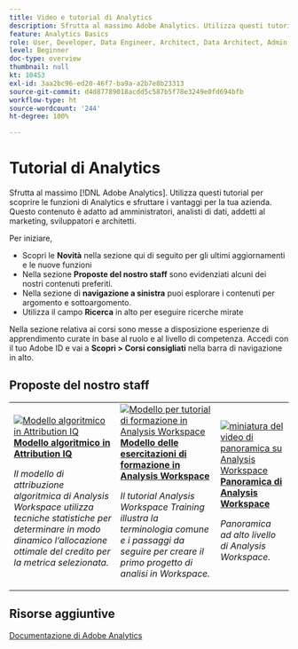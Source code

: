```yaml
---
title: Video e tutorial di Analytics
description: Sfrutta al massimo Adobe Analytics. Utilizza questi tutorial per scoprire le funzioni di Analytics e sfruttare i vantaggi per la tua azienda. Questo contenuto è adatto ad amministratori, analisti di dati, addetti al marketing, sviluppatori e architetti.
feature: Analytics Basics
role: User, Developer, Data Engineer, Architect, Data Architect, Admin, Leader
level: Beginner
doc-type: overview
thumbnail: null
kt: 10453
exl-id: 3aa2bc96-ed20-46f7-ba9a-a2b7e8b23313
source-git-commit: d4d87789018acdd5c587b5f78e3249e0fd694bfb
workflow-type: ht
source-wordcount: '244'
ht-degree: 100%

---
```




# Tutorial di Analytics

Sfrutta al massimo [!DNL Adobe Analytics]. Utilizza questi tutorial per scoprire le funzioni di Analytics e sfruttare i vantaggi per la tua azienda. Questo contenuto è adatto ad amministratori, analisti di dati, addetti al marketing, sviluppatori e architetti.

Per iniziare,

* Scopri le **Novità** nella sezione qui di seguito per gli ultimi aggiornamenti e le nuove funzioni
* Nella sezione **Proposte del nostro staff** sono evidenziati alcuni dei nostri contenuti preferiti.
* Nella sezione di **navigazione a sinistra** puoi esplorare i contenuti per argomento e sottoargomento.
* Utilizza il campo **Ricerca** in alto per eseguire ricerche mirate

Nella sezione relativa ai corsi sono messe a disposizione esperienze di apprendimento curate in base al ruolo e al livello di competenza. Accedi con il tuo Adobe ID e vai a **Scopri > Corsi consigliati** nella barra di navigazione in alto.


<div id="recs-overview-body-1"></div>
<div id="recs-overview-body-2"></div>
<div id="recs-overview-body-3"></div>
<div id="recs-overview-body-4"></div>
<div id="recs-overview-body-5"></div>
<div id="recs-overview-body-6"></div>

<div id="staff-picks-section">

## Proposte del nostro staff

<table>
<tr>
  <td>
    <a href="analysis-workspace/attribution-iq/algorithmic-model-in-attribution-iq.md">
      <img alt="Modello algoritmico in Attribution IQ" src="assets/36205.jpg" />
    </a>
    <div>
      <a href="analysis-workspace/attribution-iq/algorithmic-model-in-attribution-iq.md">
    <strong>Modello algoritmico in Attribution IQ</strong>
    </a>
    </div>
    <p>
    <em>Il modello di attribuzione algoritmica di Analysis Workspace utilizza tecniche statistiche per determinare in modo dinamico l’allocazione ottimale del credito per la metrica selezionata.</em>
    <p>
  </td>
   <td>
    <a href="analysis-workspace/navigating-workspace-projects/training-tutorial-template-in-analysis-workspace.md">
      <img alt="Modello per tutorial di formazione in Analysis Workspace" src="assets/33773.jpg" />
    </a>
    <div>
      <a href="analysis-workspace/navigating-workspace-projects/training-tutorial-template-in-analysis-workspace.md">
    <strong>Modello delle esercitazioni di formazione in Analysis Workspace</strong>
    </a>
    </div>
    <p>
    <em>Il tutorial Analysis Workspace Training illustra la terminologia comune e i passaggi da seguire per creare il primo progetto di analisi in Workspace.</em>
    <p>
  </td>
  <td>
    <a href="analysis-workspace/analysis-workspace-basics/analysis-workspace-overview.md">
      <img alt="miniatura del video di panoramica su Analysis Workspace" src="assets/thumb_analysis-workspace-overview.png" />
    </a>
    <div>
      <a href="analysis-workspace/analysis-workspace-basics/analysis-workspace-overview.md">
    <strong>Panoramica di Analysis Workspace</strong>
    </a>
    </div>
    <p>
    <em>Panoramica ad alto livello di Analysis Workspace.</em>
    <p>
  </td>
</tr>
</table>

</div>

## Risorse aggiuntive

[Documentazione di Adobe Analytics](https://experienceleague.adobe.com/docs/analytics.html?lang=it)
